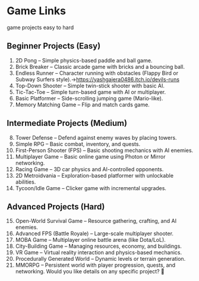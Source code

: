 # Game Links
game projects easy to hard

## Beginner Projects (Easy)
1.	2D Pong – Simple physics-based paddle and ball game.
2.	Brick Breaker – Classic arcade game with bricks and a bouncing ball.
3.	Endless Runner – Character running with obstacles (Flappy Bird or Subway Surfers style).->https://yashgajera0486.itch.io/devils-runs
4.	Top-Down Shooter – Simple twin-stick shooter with basic AI.
5.	Tic-Tac-Toe – Simple turn-based game with AI or multiplayer.
6.	Basic Platformer – Side-scrolling jumping game (Mario-like).
7.	Memory Matching Game – Flip and match cards game.

## Intermediate Projects (Medium)
8.	Tower Defense – Defend against enemy waves by placing towers.
9.	Simple RPG – Basic combat, inventory, and quests.
10.	First-Person Shooter (FPS) – Basic shooting mechanics with AI enemies.
11.	Multiplayer Game – Basic online game using Photon or Mirror networking.
12.	Racing Game – 3D car physics and AI-controlled opponents.
13.	2D Metroidvania – Exploration-based platformer with unlockable abilities.
14.	Tycoon/Idle Game – Clicker game with incremental upgrades.

## Advanced Projects (Hard)
15.	Open-World Survival Game – Resource gathering, crafting, and AI enemies.
16.	Advanced FPS (Battle Royale) – Large-scale multiplayer shooter.
17.	MOBA Game – Multiplayer online battle arena (like Dota/LoL).
18.	City-Building Game – Managing resources, economy, and buildings.
19.	VR Game – Virtual reality interaction and physics-based mechanics.
20.	Procedurally Generated World – Dynamic levels or terrain generation.
21.	MMORPG – Persistent world with player progression, quests, and networking.
Would you like details on any specific project? 🚀

